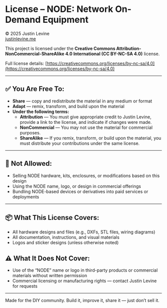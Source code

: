 # License – NODE: Network On-Demand Equipment

© 2025 Justin Levine  
[justinlevine.me](https://justinlevine.me)

This project is licensed under the **Creative Commons Attribution-NonCommercial-ShareAlike 4.0 International (CC BY-NC-SA 4.0)** license.

Full license details: [https://creativecommons.org/licenses/by-nc-sa/4.0](https://creativecommons.org/licenses/by-nc-sa/4.0)

---

## ✅ You Are Free To:

- **Share** — copy and redistribute the material in any medium or format
- **Adapt** — remix, transform, and build upon the material
- **Under the following terms:**
  - **Attribution** — You must give appropriate credit to Justin Levine, provide a link to the license, and indicate if changes were made.
  - **NonCommercial** — You may not use the material for commercial purposes.
  - **ShareAlike** — If you remix, transform, or build upon the material, you must distribute your contributions under the same license.

---

## 🚫 Not Allowed:

- Selling NODE hardware, kits, enclosures, or modifications based on this design
- Using the NODE name, logo, or design in commercial offerings
- Bundling NODE-based devices or derivatives into paid services or deployments

---

## 📦 What This License Covers:

- All hardware designs and files (e.g., DXFs, STL files, wiring diagrams)
- All documentation, instructions, and visual materials
- Logos and sticker designs (unless otherwise noted)

## ⚠️ What It Does Not Cover:

- Use of the “NODE” name or logo in third-party products or commercial materials without written permission
- Commercial licensing or manufacturing rights — contact Justin Levine for requests

---

Made for the DIY community. Build it, improve it, share it — just don’t sell it.
